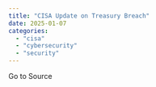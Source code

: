 ```yaml
---
title: "CISA Update on Treasury Breach"
date: 2025-01-07
categories: 
  - "cisa"
  - "cybersecurity"
  - "security"
---
```


Go to Source
